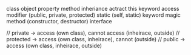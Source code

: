 class
object
property
method
inheriance
actract
this keyword
access modifier (public, private, protected)
static
(self, static) keyword
magic method (constructor, destructor)
interface

// private -> access (own class), cannot access (inheirace, outside)
// protected -> access (own class, inheirace), cannot (outside)
// public -> access (own class, inheirace, outside)